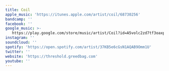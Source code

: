 ```yaml
---
title: Coil
apple_music: 'https://itunes.apple.com/artist/coil/68730256'
bandcamp: ''
facebook: ''
google_music: >-
   https://play.google.com/store/music/artist/Coil?id=A5volc2zd7tf3oaxpxfyd3vi26m
instagram: ''
soundcloud: ''
spotify: 'https://open.spotify.com/artist/37KB5e6cGsN1AQAB9Omm1U'
twitter: ''
website: 'https://threshold.greedbag.com'
youtube: ''
---
```


